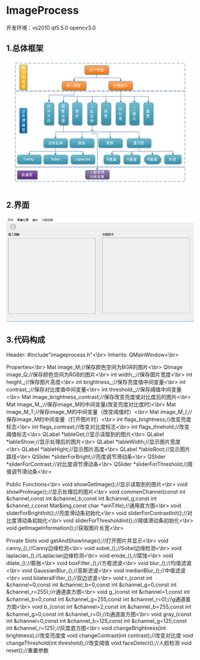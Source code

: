 # ImageProcess
开发环境：vs2010 qt5.5.0 opencv3.0
## 1.总体框架
![](https://github.com/hanAndHan/ImageProcess/blob/master/img/框架.png)
## 2.界面
![](https://github.com/hanAndHan/ImageProcess/blob/master/img/界面.png)
## 3.代码构成
Header:	#include"imageprocess.h"<\br>
Inherits:	QMainWindow<\br>

Properties<\br>
Mat image_M;//保存颜色空间为BGR的图片<\br>
QImage image_Q;//保存颜色空间为RGB的图片<\br>
int width_;//保存图片宽度<\br>
int height_;//保存图片高度<\br>
int brightness_;//保存亮度值中间变量<\br>
int contrast_;//保存对比度值中间变量<\br>
int threshold_;//保存阈值中间变量<\br>
Mat image_brightness_contrast;//保存改变亮度或对比度后的图片<\br>
Mat image_M_;//保存image_M的中间变量(改变亮度对比度时)<\br>
Mat image_M_T;//保存image_M的中间变量（改变阈值时）<\br>
Mat image_M_I;//保存image_M的中间变量（打开图片时）<\br>
int flags_brightness;//改变亮度标志<\br>
int flags_contrast;//改变对比度标志<\br>
int flags_threhold;//改变阈值标志<\br>
QLabel *lableGet;//显示读取到的图片<\br>
QLabel *lableShow;//显示处理后的图片<\br>
QLabel *lableWidth;//显示图片宽度<\br>
QLabel *lableHight;//显示图片高度<\br>
QLabel *lableRoot;//显示图片路径<\br>
QSlider *sliderForBright;//亮度调节滑动条<\br>
QSlider *sliderForContrast;//对比度调节滑动条<\br>
QSlider *sliderForThreshold;//阈值调节滑动条<\br>

Public Functions<\br>
void showGetImage();//显示读取到的图片<\br>
void showProImage();//显示处理后的图片<\br>
void commenChannel(const int &channel,const int &channel_b,const int &channel_g,const int &channel_r,const Mat&img,const char *winTitle);//通用直方图<\br>
void sliderForBrightInit();//亮度滑动条初始化<\br>
void sliderForContrastInit();//对比度滑动条初始化<\br>
void sliderForThresholdInit();//阈值滑动条初始化<\br>
void getImageInformation();//获取图片长宽<\br>

Private Slots
void getAndShowImage();//打开图片并显示<\br>
void canny_();//Canny边缘检测<\br>
void sobel_();//Sobel边缘检测<\br>
void laplacian_();//Laplacian边缘检测<\br>
void erode_();//腐蚀<\br>
void dilate_();//膨胀<\br>
void boxFilter_();//方框滤波<\br>
void blur_();//均值滤波<\br>
void GaussianBlur_();//高斯滤波<\br>
void medianBlur_();//中值滤波<\br>
void bilateralFilter_();//双边滤波<\br>
void r_(const int &channel=0,const int &channel_b=0,const int &channel_g=0,const int &channel_r=255);//r通道直方图<\br>
void g_(const int &channel=1,const int &channel_b=0,const int &channel_g=255,const int &channel_r=0);//g通道直方图<\br>
void b_(const int &channel=2,const int &channel_b=255,const int &channel_g=0,const int &channel_r=0);//b通道直方图<\br>
void gray_(const int &channel=0,const int &channel_b=125,const int &channel_g=125,const int &channel_r=125);//灰度直方图<\br>
void changeBrightness(int brightness);//改变亮度度
void changeContrast(int contrast);//改变对比度
void changeThreshold(int threshold);//改变阈值
void faceDetect();//人脸检测
void reset();//重置参数

